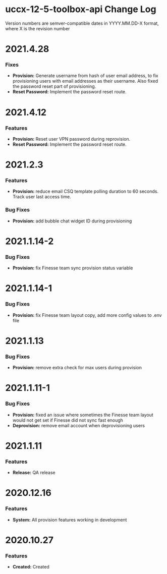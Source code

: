 # uccx-12-5-toolbox-api Change Log

Version numbers are semver-compatible dates in YYYY.MM.DD-X format,
where X is the revision number


# 2021.4.28
### Fixes
* **Provision:** Generate username from hash of user email address, to fix
provisioning users with email addresses as their username. Also fixed the
password reset part of provisioning.
* **Reset Password:** Implement the password reset route.


# 2021.4.12
### Features
* **Provision:** Reset user VPN password during reprovision.
* **Reset Password:** Implement the password reset route.


# 2021.2.3
### Features
* **Provision:** reduce email CSQ template polling duration to 60 seconds. Track
user last access time.

### Bug Fixes
* **Provision:** add bubble chat widget ID during provisioning


# 2021.1.14-2
### Bug Fixes
* **Provision:** fix Finesse team sync provision status variable


# 2021.1.14-1
### Bug Fixes
* **Provision:** fix Finesse team layout copy, add more config values to .env
file


# 2021.1.13
### Bug Fixes
* **Provision:** remove extra check for max users during provision


# 2021.1.11-1
### Bug Fixes
* **Provision:** fixed an issue where sometimes the Finesse team layout would
not get set if Finesse did not sync fast enough
* **Deprovision:** remove email account when deprovisioning users


# 2021.1.11
### Features
* **Release:** QA release


# 2020.12.16
### Features
* **System:** All provision features working in development


# 2020.10.27
### Features
* **Created:** Created
